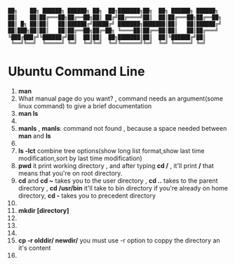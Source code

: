 ```js
██╗    ██╗ ██████╗ ██████╗ ██╗  ██╗███████╗██╗  ██╗ ██████╗ ██████╗ 
██║    ██║██╔═══██╗██╔══██╗██║ ██╔╝██╔════╝██║  ██║██╔═══██╗██╔══██╗
██║ █╗ ██║██║   ██║██████╔╝█████╔╝ ███████╗███████║██║   ██║██████╔╝
██║███╗██║██║   ██║██╔══██╗██╔═██╗ ╚════██║██╔══██║██║   ██║██╔═══╝ 
╚███╔███╔╝╚██████╔╝██║  ██║██║  ██╗███████║██║  ██║╚██████╔╝██║     
 ╚══╝╚══╝  ╚═════╝ ╚═╝  ╚═╝╚═╝  ╚═╝╚══════╝╚═╝  ╚═╝ ╚═════╝ ╚═╝     
```
# Ubuntu Command Line 

1. **man**
2. What manual page do you want? , command needs an argument(some linux command) to give a brief documentation
3. **man ls**
4.
5. **manls** , **manls**: command not found , because a space needed between **man** and **ls** 
6. 
7. **ls -lct** combine tree  options(show long list format,show last time modification,sort by last time modification)
8. **pwd** it print working directory , and after typing **cd /** , it'll print **/** that means that you're on root directory.
9. **cd** and **cd ~** takes you to the user directory , **cd ..** takes to the parent directory , **cd /usr/bin** it'll take to bin directory if you're already on home directory, **cd -** takes you to precedent directory
10. 
11. **mkdir [directory]**
12. 
13. 
14. 
15. **cp -r olddir/ newdir/** you must use -r option to coppy the directory an it's content
16. 